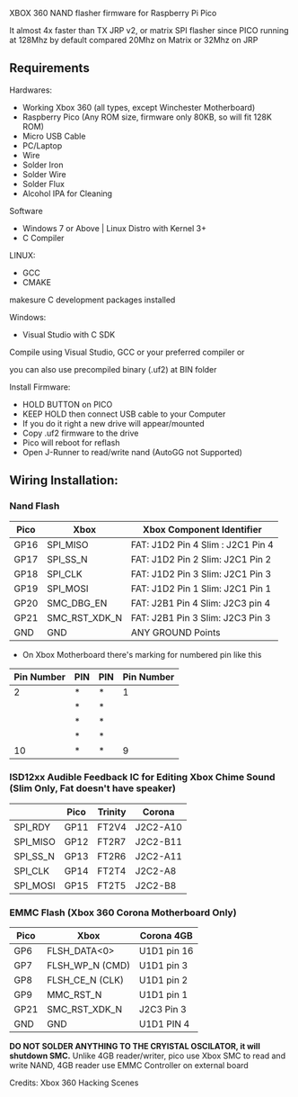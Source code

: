 XBOX 360 NAND flasher firmware for Raspberry Pi Pico

It almost 4x faster than TX JRP v2, or matrix SPI flasher since PICO running at 128Mhz by default compared 20Mhz on Matrix or 32Mhz on JRP

## Requirements
Hardwares:
- Working Xbox 360 (all types, except Winchester Motherboard)
- Raspberry Pico (Any ROM size, firmware only 80KB, so will fit 128K ROM)
- Micro USB Cable
- PC/Laptop
- Wire
- Solder Iron
- Solder Wire
- Solder Flux
- Alcohol IPA for Cleaning

Software
- Windows 7 or Above | Linux Distro with Kernel 3+
- C Compiler

LINUX:
- GCC
- CMAKE

makesure C development packages installed

Windows:
- Visual Studio with C SDK

Compile using Visual Studio, GCC or your preferred compiler
or

you can also use precompiled binary (.uf2) at BIN folder

Install Firmware:
- HOLD BUTTON on PICO
- KEEP HOLD then connect USB cable to your Computer
- If you do it right a new drive will appear/mounted
- Copy .uf2 firmware to the drive
- Pico will reboot for reflash
- Open J-Runner to read/write nand (AutoGG not Supported)

## Wiring Installation:

### Nand Flash
| Pico | Xbox | Xbox Component Identifier |
| ------------- | ------------- | ---------------------------------------- |
| GP16  | SPI_MISO  | FAT: J1D2 Pin 4 Slim : J2C1 Pin 4 |
| GP17  | SPI_SS_N | FAT: J1D2 Pin 2 Slim: J2C1 Pin 2 |
| GP18  | SPI_CLK  | FAT: J1D2 Pin 3 Slim: J2C1 Pin 3 |
| GP19  |  SPI_MOSI | FAT: J1D2 Pin 1 Slim: J2C1 Pin 1 |
| GP20  |  SMC_DBG_EN | FAT: J2B1 Pin 4 Slim: J2C3 pin 4 |
| GP21  | SMC_RST_XDK_N  | FAT: J2B1 Pin 3 Slim: J2C3 Pin 3 |
| GND  |  GND | ANY GROUND Points |

* On Xbox Motherboard there's marking for numbered pin like this

| Pin Number | PIN | PIN | Pin Number |
| ---------- | --- | --- | ---------- | 
| 2 | * | * | 1 |
|  | * | * |  |
|  | * | * |  |
|  | * | * |  |
| 10 | * | * | 9 |

### ISD12xx Audible Feedback IC for Editing Xbox Chime Sound (Slim Only, Fat doesn't have speaker)
|  | Pico | Trinity | Corona |
| ------------- | ------------- | ------------- | ------------- |
SPI_RDY | GP11 | FT2V4 | J2C2-A10
SPI_MISO | GP12 | FT2R7 | J2C2-B11
SPI_SS_N | GP13 | FT2R6 | J2C2-A11
SPI_CLK | GP14 | FT2T4 | J2C2-A8
SPI_MOSI | GP15 | FT2T5 | J2C2-B8

### EMMC Flash (Xbox 360 Corona Motherboard Only)
| Pico | Xbox | Corona 4GB |
| ------------- | ------------- | -------------------------------- |
| GP6  | FLSH_DATA<0> | U1D1 pin 16 |
| GP7  | FLSH_WP_N (CMD) | U1D1 pin 3 |
| GP8  |  FLSH_CE_N (CLK) | U1D1 pin 2 |
| GP9  |  MMC_RST_N | U1D1 pin 1 |
| GP21  | SMC_RST_XDK_N  | J2C3 Pin 3 |
| GND  |  GND | U1D1 PIN 4 | ANY GROUND points on Xbox Motherboard

**DO NOT SOLDER ANYTHING TO THE CRYISTAL OSCILATOR, it will shutdown SMC.**
Unlike 4GB reader/writer, pico use Xbox SMC to read and write NAND, 4GB reader use EMMC Controller on external board

Credits: Xbox 360 Hacking Scenes

